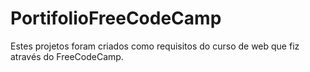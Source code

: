 # PortifolioFreeCodeCamp
Estes projetos foram criados como requisitos do curso de web que fiz através do FreeCodeCamp.



